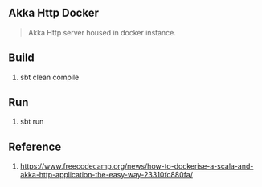 Akka Http Docker
----------------
>Akka Http server housed in docker instance.

Build
-----
1. sbt clean compile

Run
---
1. sbt run

Reference
---------
1. https://www.freecodecamp.org/news/how-to-dockerise-a-scala-and-akka-http-application-the-easy-way-23310fc880fa/